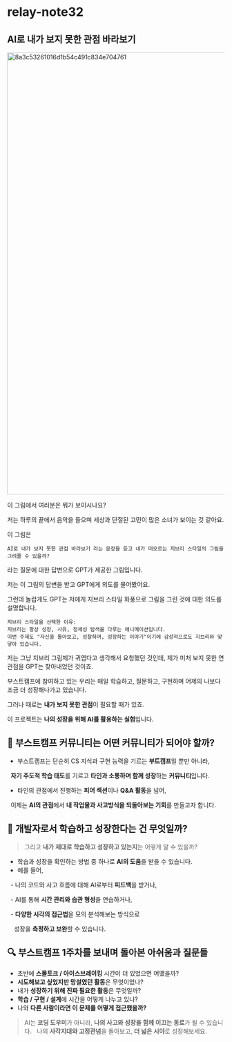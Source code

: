 # relay-note32

## AI로 내가 보지 못한 관점 바라보기

<img width="1024" height="1024" alt="8a3c53261016d1b54c491c834e704761" src="https://github.com/user-attachments/assets/fb3df9cd-3b42-47f8-a286-e4cd671a4aa4" />

이 그림에서 여러분은 뭐가 보이시나요?

저는 하루의 끝에서 음악을 들으며 세상과 단절된 고민이 많은 소녀가 보이는 것 같아요.

이 그림은

```
AI로 내가 보지 못한 관점 바라보기 라는 문장을 듣고 네가 떠오르는 지브리 스타일의 그림을 그려줄 수 있을까?
```

라는 질문에 대한 답변으로 GPT가 제공한 그림입니다.

저는 이 그림의 답변을 받고 GPT에게 의도를 물어봤어요.

그런데 놀랍게도 GPT는 저에게 지브리 스타일 화풍으로 그림을 그린 것에 대한 의도를 설명합니다.

```
지브리 스타일을 선택한 이유:
지브리는 항상 성장, 사유, 정체성 탐색을 다루는 애니메이션입니다.
이번 주제도 "자신을 돌아보고, 성찰하며, 성장하는 이야기"이기에 감성적으로도 지브리와 맞닿아 있습니다.
```

저는 그냥 지브리 그림체가 귀엽다고 생각해서 요청했던 것인데, 제가 미처 보지 못한 연관점을 GPT는 찾아내었던 것이죠.

부스트캠프에 참여하고 있는 우리는 매일 학습하고, 질문하고, 구현하며 어제의 나보다 조금 더 성장해나가고 있습니다.

그러나 때로는 **내가 보지 못한 관점**이 필요할 때가 있죠.

이 프로젝트는 **나의 성장을 위해 AI를 활용하는 실험**입니다.

## 💬 부스트캠프 커뮤니티는 어떤 커뮤니티가 되어야 할까?

- 부스트캠프는 단순히 CS 지식과 구현 능력을 기르는 **부트캠프**일 뿐만 아니라,

  **자기 주도적 학습 태도**를 기르고 **타인과 소통하며 함께 성장**하는 **커뮤니티**입니다.

- 타인의 관점에서 진행하는 **피어 섹션**이나 **Q&A 활동**을 넘어,

  이제는 **AI의 관점**에서 **내 작업물과 사고방식을 되돌아보는 기회**를 만들고자 합니다.

## 🚀 개발자로서 학습하고 성장한다는 건 무엇일까?

> 그리고 **내가 제대로 학습하고 성장하고 있는지**는 어떻게 알 수 있을까?

- 학습과 성장을 확인하는 방법 중 하나로 **AI의 도움**을 받을 수 있습니다.
- 예를 들어,

  - 나의 코드와 사고 흐름에 대해 AI로부터 **피드백**을 받거나,

  - AI를 통해 **시간 관리와 습관 형성**을 연습하거나,

  - **다양한 시각의 접근법**을 모의 분석해보는 방식으로

    성장을 **측정하고 보완**할 수 있습니다.  

## 🔍 부스트캠프 1주차를 보내며 돌아본 아쉬움과 질문들

- 초반에 **스몰토크 / 아이스브레이킹** 시간이 더 있었으면 어땠을까?
- **시도해보고 싶었지만 망설였던 활동**은 무엇이었나?
- 내가 **성장하기 위해 진짜 필요한 활동**은 무엇일까?
- **학습 / 구현 / 설계**에 시간을 어떻게 나누고 있나?
- 나와 **다른 사람이라면 이 문제를 어떻게 접근했을까?**

> AI는 **코딩 도우미**가 아니라, **나의 사고와 성장을 함께 이끄는 동료**가 될 수 있습니다.  
> 나의 **사각지대와 고정관념**을 돌아보고, **더 넓은 시야**로 성장해보세요.
